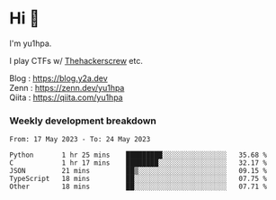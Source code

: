 # Hi 👋

I'm yu1hpa.

I play CTFs w/ [Thehackerscrew](https://www.thehackerscrew.team/) etc.

Blog : https://blog.y2a.dev  
Zenn : https://zenn.dev/yu1hpa  
Qiita : https://qiita.com/yu1hpa  

### Weekly development breakdown

<!--START_SECTION:waka-->

```text
From: 17 May 2023 - To: 24 May 2023

Python       1 hr 25 mins    █████████░░░░░░░░░░░░░░░░   35.68 %
C            1 hr 17 mins    ████████░░░░░░░░░░░░░░░░░   32.17 %
JSON         21 mins         ██▒░░░░░░░░░░░░░░░░░░░░░░   09.15 %
TypeScript   18 mins         ██░░░░░░░░░░░░░░░░░░░░░░░   07.75 %
Other        18 mins         ██░░░░░░░░░░░░░░░░░░░░░░░   07.71 %
```

<!--END_SECTION:waka-->

